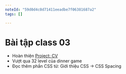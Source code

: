 ```yaml
---
noteId: "59d0d4c0d71411eeadbe7f06381687a2"
tags: []

---
```


# Bài tập class 03

- Hoàn thiện [Project: CV](https://docs.quangkhoi1228.com/html/project-online-cover-letter)
- Vượt qua 32 level của dinner game
- Đọc thêm phần CSS từ: Giới thiệu CSS -> CSS Spacing

